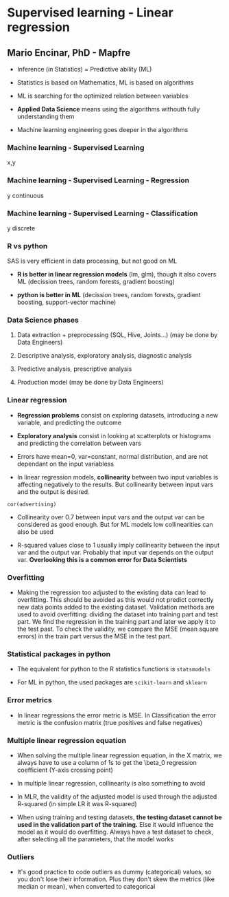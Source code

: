 # Supervised learning - Linear regression
## Mario Encinar, PhD - Mapfre

* Inference (in Statistics) = Predictive ability (ML)

* Statistics is based on Mathematics, ML is based on algorithms

* ML is searching for the optimized relation between variables

* **Applied Data Science** means using the algorithms withouth fully understanding them

* Machine learning engineering goes deeper in the algorithms

### Machine learning - Supervised Learning
x,y

### Machine learning - Supervised Learning - Regression
y continuous

### Machine learning - Supervised Learning - Classification
y discrete

### R vs python

SAS is very efficient in data processing, but not good on ML

* **R is better in linear regression models** (lm, glm), though it also covers ML (decission trees, random forests, gradient boosting)

* **python is better in ML** (decission trees, random forests, gradient boosting, support-vector machine)

### Data Science phases

1. Data extraction + preprocessing (SQL, Hive, Joints...) (may be done by Data Engineers)

2. Descriptive analysis, exploratory analysis, diagnostic analysis

3. Predictive analysis, prescriptive analysis

4. Production model (may be done by Data Engineers)

### Linear regression

* **Regression problems** consist on exploring datasets, introducing a new variable, and predicting the outcome

* **Exploratory analysis** consist in looking at scatterplots or histograms and predicting the correlation between vars

* Errors have mean=0, var=constant, normal distribution, and are not dependant on the input variabless

* In linear regression models, **collinearity** between two input variables is affecting negatively to the results. But collinearity between input vars and the output is desired.

```cor(advertising) ```

* Collinearity over 0.7 between input vars and the output var can be considered as good enough. But for ML models low collinearities can also be used

* R-squared values close to 1 usually imply collinearity between the input var and the output var. Probably that input var depends on the output var. **Overlooking this is a common error for Data Scientists**

### Overfitting

* Making the regression too adjusted to the existing data can lead to overfitting. This should be avoided as this would not predict correctly new data points added to the existing dataset. Validation methods are used to avoid overfitting: dividing the dataset into training part and test part. We find the regression in the training part and later we apply it to the test past. To check the validity, we compare the MSE (mean square errors) in the train part versus the MSE in the test part.

### Statistical packages in python

* The equivalent for python to the R statistics functions is `statsmodels`

* For ML in python, the used packages are `scikit-learn` and `sklearn`

### Error metrics

* In linear regressions the error metric is MSE. In Classification the error metric is the confusion matrix (true positives and false negatives)

### Multiple linear regression equation

* When solving the multiple linear regression equation, in the X matrix, we always have to use a column of 1s to get the \beta_0 regression coefficient (Y-axis crossing point)

* In multiple linear regression, collinearity is also something to avoid

* In MLR, the validity of the adjusted model is used through the adjusted R-squared (in simple LR it was R-squared)

* When using training and testing datasets, **the testing dataset cannot be used in the validation part of the training.** Else it would influence the model as it would do overfitting. Always have a test dataset to check, after selecting all the parameters, that the model works

### Outliers 

* It's good practice to code outliers as dummy (categorical) values, so you don't lose their information. Plus they don't skew the metrics (like median or mean), when converted to categorical


